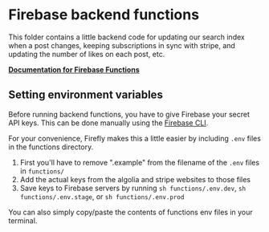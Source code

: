 # Firebase backend functions

This folder contains a little backend code for updating our search index when a post changes, keeping subscriptions in sync with stripe, and updating the number of likes on each post, etc.

**[Documentation for Firebase Functions](https://firebase.google.com/docs/functions/)**

## Setting environment variables

Before running backend functions, you have to give Firebase your secret API keys. This can be done manually using the [Firebase CLI](https://firebase.google.com/docs/functions/config-env).

For your convenience, Firefly makes this a little easier by including `.env` files in the functions directory.

1. First you'll have to remove ".example" from the filename of the `.env` files in `functions/`
2. Add the actual keys from the algolia and stripe websites to those files
3. Save keys to Firebase servers by running `sh functions/.env.dev`, `sh functions/.env.stage`, or `sh functions/.env.prod`

You can also simply copy/paste the contents of functions env files in your terminal.